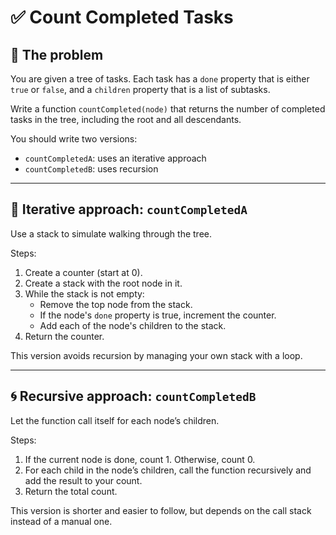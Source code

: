 # ✅ Count Completed Tasks

## 🧠 The problem

You are given a tree of tasks. Each task has a `done` property that is either
`true` or `false`, and a `children` property that is a list of subtasks.

Write a function `countCompleted(node)` that returns the number of completed
tasks in the tree, including the root and all descendants.

You should write two versions:

- `countCompletedA`: uses an iterative approach
- `countCompletedB`: uses recursion

---

## 🔁 Iterative approach: `countCompletedA`

Use a stack to simulate walking through the tree.

Steps:

1. Create a counter (start at 0).
2. Create a stack with the root node in it.
3. While the stack is not empty:
   - Remove the top node from the stack.
   - If the node's `done` property is true, increment the counter.
   - Add each of the node's children to the stack.
4. Return the counter.

This version avoids recursion by managing your own stack with a loop.

---

## 🌀 Recursive approach: `countCompletedB`

Let the function call itself for each node’s children.

Steps:

1. If the current node is done, count 1. Otherwise, count 0.
2. For each child in the node’s children, call the function recursively and add
   the result to your count.
3. Return the total count.

This version is shorter and easier to follow, but depends on the call stack
instead of a manual one.
